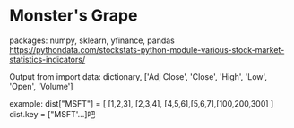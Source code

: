 # Monster's Grape
packages: numpy, sklearn, yfinance, pandas
https://pythondata.com/stockstats-python-module-various-stock-market-statistics-indicators/

Output from import data: dictionary, ['Adj Close', 'Close', 'High', 'Low', 'Open', 'Volume']

example: 
dist["MSFT"] = [ [1,2,3], [2,3,4], [4,5,6],[5,6,7],[100,200,300]  ]
dist.key = ["MSFT'...]吧
